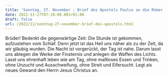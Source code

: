 ```yaml
---
title: 'Sonntag, 27. November : Brief des Apostels Paulus an die Römer 13,11-14a.'
date: 2022-11-27T07:18:00.001+01:00
draft: false
url: /2022/11/sonntag-27-november-brief-des-apostels.html
---
```


Brüder! Bedenkt die gegenwärtige Zeit: Die Stunde ist gekommen, aufzustehen vom Schlaf. Denn jetzt ist das Heil uns näher als zu der Zeit, da wir gläubig wurden. Die Nacht ist vorgerückt, der Tag ist nahe. Darum lasst uns ablegen die Werke der Finsternis und anlegen die Waffen des Lichts. Lasst uns ehrenhaft leben wie am Tag, ohne maßloses Essen und Trinken, ohne Unzucht und Ausschweifung, ohne Streit und Eifersucht. Legt als neues Gewand den Herrn Jesus Christus an.